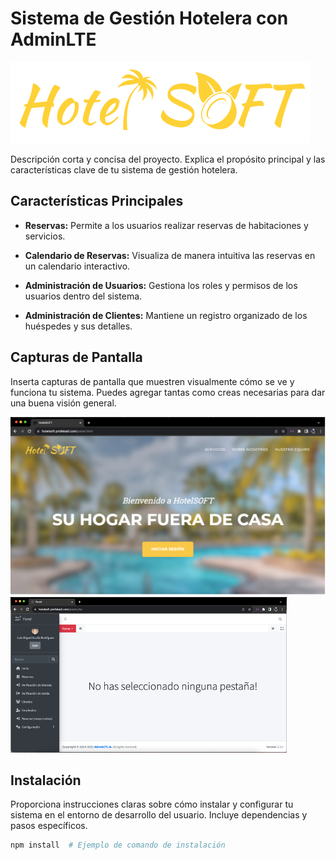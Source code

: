# Sistema de Gestión Hotelera con AdminLTE

![Logo del Proyecto](/assets/img/navbar-logo.svg)

Descripción corta y concisa del proyecto. Explica el propósito principal y las características clave de tu sistema de gestión hotelera.

## Características Principales

- **Reservas:** Permite a los usuarios realizar reservas de habitaciones y servicios.
  
- **Calendario de Reservas:** Visualiza de manera intuitiva las reservas en un calendario interactivo.

- **Administración de Usuarios:** Gestiona los roles y permisos de los usuarios dentro del sistema.

- **Administración de Clientes:** Mantiene un registro organizado de los huéspedes y sus detalles.

## Capturas de Pantalla

Inserta capturas de pantalla que muestren visualmente cómo se ve y funciona tu sistema. Puedes agregar tantas como creas necesarias para dar una buena visión general.

![Captura de Pantalla 1](/assets/READMEIMGS/Inicio.png)
![Captura de Pantalla 2](/assets/READMEIMGS/Panel.png)

## Instalación

Proporciona instrucciones claras sobre cómo instalar y configurar tu sistema en el entorno de desarrollo del usuario. Incluye dependencias y pasos específicos.

```bash
npm install  # Ejemplo de comando de instalación
